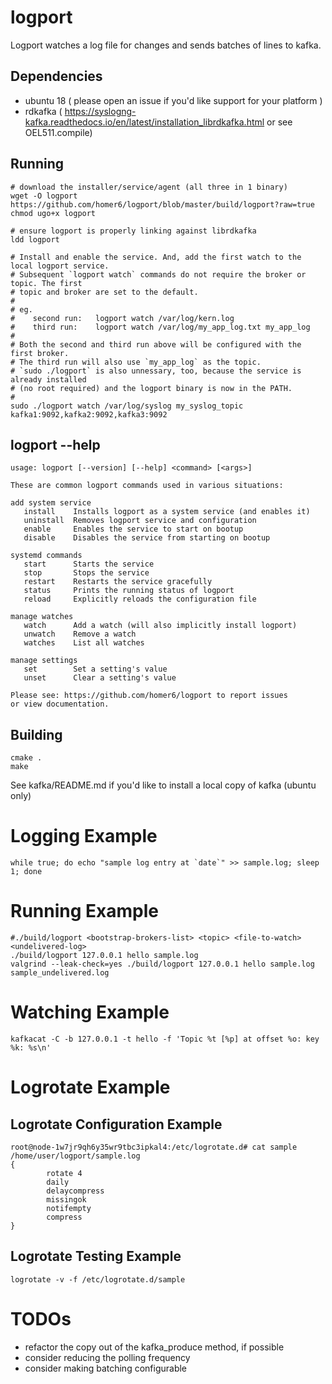 # logport

Logport watches a log file for changes and sends batches of lines to kafka.


## Dependencies
- ubuntu 18 ( please open an issue if you'd like support for your platform )
- rdkafka ( https://syslogng-kafka.readthedocs.io/en/latest/installation_librdkafka.html or see OEL511.compile)

## Running
```
# download the installer/service/agent (all three in 1 binary)
wget -O logport https://github.com/homer6/logport/blob/master/build/logport?raw=true
chmod ugo+x logport

# ensure logport is properly linking against librdkafka
ldd logport

# Install and enable the service. And, add the first watch to the local logport service.
# Subsequent `logport watch` commands do not require the broker or topic. The first
# topic and broker are set to the default.
#
# eg.
#    second run:   logport watch /var/log/kern.log
#    third run:    logport watch /var/log/my_app_log.txt my_app_log
#
# Both the second and third run above will be configured with the first broker.
# The third run will also use `my_app_log` as the topic.
# `sudo ./logport` is also unnessary, too, because the service is already installed 
# (no root required) and the logport binary is now in the PATH.
#
sudo ./logport watch /var/log/syslog my_syslog_topic kafka1:9092,kafka2:9092,kafka3:9092
```


## logport --help
```
usage: logport [--version] [--help] <command> [<args>]

These are common logport commands used in various situations:

add system service
   install    Installs logport as a system service (and enables it)
   uninstall  Removes logport service and configuration
   enable     Enables the service to start on bootup
   disable    Disables the service from starting on bootup

systemd commands
   start      Starts the service
   stop       Stops the service
   restart    Restarts the service gracefully
   status     Prints the running status of logport
   reload     Explicitly reloads the configuration file

manage watches
   watch      Add a watch (will also implicitly install logport)
   unwatch    Remove a watch
   watches    List all watches

manage settings
   set        Set a setting's value
   unset      Clear a setting's value

Please see: https://github.com/homer6/logport to report issues
or view documentation.
```



## Building
```
cmake .
make
```


See kafka/README.md if you'd like to install a local copy of kafka (ubuntu only)



# Logging Example
```
while true; do echo "sample log entry at `date`" >> sample.log; sleep 1; done
```


# Running Example

```
#./build/logport <bootstrap-brokers-list> <topic> <file-to-watch> <undelivered-log>
./build/logport 127.0.0.1 hello sample.log
valgrind --leak-check=yes ./build/logport 127.0.0.1 hello sample.log sample_undelivered.log
```


# Watching Example

```
kafkacat -C -b 127.0.0.1 -t hello -f 'Topic %t [%p] at offset %o: key %k: %s\n'
```



# Logrotate Example

## Logrotate Configuration Example

```
root@node-1w7jr9qh6y35wr9tbc3ipkal4:/etc/logrotate.d# cat sample
/home/user/logport/sample.log
{
        rotate 4
        daily
        delaycompress
        missingok
        notifempty
        compress
}

```

## Logrotate Testing Example

```
logrotate -v -f /etc/logrotate.d/sample
```


# TODOs

 - refactor the copy out of the kafka_produce method, if possible
 - consider reducing the polling frequency
 - consider making batching configurable